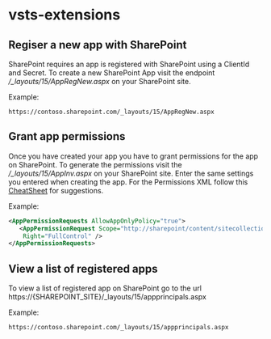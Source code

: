 # vsts-extensions


## Regiser a new app with SharePoint

SharePoint requires an app is registered with SharePoint using a ClientId and Secret. To create a new SharePoint App visit the endpoint */_layouts/15/AppRegNew.aspx* on your SharePoint site.

Example:
```
https://contoso.sharepoint.com/_layouts/15/AppRegNew.aspx
```

## Grant app permissions
Once you have created your app you have to grant permissions for the app on SharePoint. To generate the permissions visit the */_layouts/15/AppInv.aspx* on your SharePoint site.
Enter the same settings you entered when creating the app. For the Permissions XML follow this [CheatSheet](https://medium.com/ng-sp/sharepoint-add-in-permission-xml-cheat-sheet-64b87d8d7600) for suggestions.

Example:
```xml
<AppPermissionRequests AllowAppOnlyPolicy="true">  
   <AppPermissionRequest Scope="http://sharepoint/content/sitecollection" 
    Right="FullControl" />
</AppPermissionRequests>
```

## View a list of registered apps
To view a list of registered app on SharePoint go to the url https://{SHAREPOINT_SITE}/_layouts/15/appprincipals.aspx

Example:
```
https://contoso.sharepoint.com/_layouts/15/appprincipals.aspx
```
